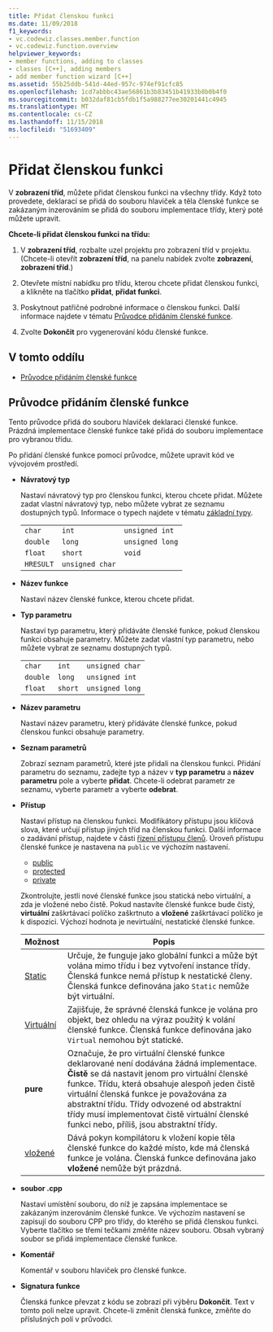 ```yaml
---
title: Přidat členskou funkci
ms.date: 11/09/2018
f1_keywords:
- vc.codewiz.classes.member.function
- vc.codewiz.function.overview
helpviewer_keywords:
- member functions, adding to classes
- classes [C++], adding members
- add member function wizard [C++]
ms.assetid: 55b25ddb-541d-44ed-957c-974ef91cfc85
ms.openlocfilehash: 1cd7abbbc43ae56861b3b83451b41933b8b0b4f0
ms.sourcegitcommit: b032daf81cb5fdb1f5a988277ee30201441c4945
ms.translationtype: MT
ms.contentlocale: cs-CZ
ms.lasthandoff: 11/15/2018
ms.locfileid: "51693409"
---
```

# <a name="add-a-member-function"></a>Přidat členskou funkci

V **zobrazení tříd**, můžete přidat členskou funkci na všechny třídy. Když toto provedete, deklarací se přidá do souboru hlaviček a těla členské funkce se zakázaným inzerováním se přidá do souboru implementace třídy, který poté můžete upravit.

**Chcete-li přidat členskou funkci na třídu:**

1. V **zobrazení tříd**, rozbalte uzel projektu pro zobrazení tříd v projektu. (Chcete-li otevřít **zobrazení tříd**, na panelu nabídek zvolte **zobrazení**, **zobrazení tříd**.)

1. Otevřete místní nabídku pro třídu, kterou chcete přidat členskou funkci, a klikněte na tlačítko **přidat**, **přidat funkci**.

1. Poskytnout patřičné podrobné informace o členskou funkci. Další informace najdete v tématu [Průvodce přidáním členské funkce](#add-member-function-wizard).

1. Zvolte **Dokončit** pro vygenerování kódu členské funkce.

## <a name="in-this-section"></a>V tomto oddílu

- [Průvodce přidáním členské funkce](#add-member-function-wizard)

## <a name="add-member-function-wizard"></a>Průvodce přidáním členské funkce

Tento průvodce přidá do souboru hlaviček deklaraci členské funkce. Prázdná implementace členské funkce také přidá do souboru implementace pro vybranou třídu.

Po přidání členské funkce pomocí průvodce, můžete upravit kód ve vývojovém prostředí.

- **Návratový typ**

  Nastaví návratový typ pro členskou funkci, kterou chcete přidat. Můžete zadat vlastní návratový typ, nebo můžete vybrat ze seznamu dostupných typů. Informace o typech najdete v tématu [základní typy](../cpp/fundamental-types-cpp.md).

  | | | |
  |---|---|---|
  | `char` | `int` | `unsigned int` |
  | `double` | `long` | `unsigned long` |
  | `float` | `short` | `void` |
  | `HRESULT` | `unsigned char` | |

- **Název funkce**

  Nastaví název členské funkce, kterou chcete přidat.

- **Typ parametru**

  Nastaví typ parametru, který přidáváte členské funkce, pokud členskou funkci obsahuje parametry. Můžete zadat vlastní typ parametru, nebo můžete vybrat ze seznamu dostupných typů.

  | | | |
  |---|---|---|
  | `char` | `int` | `unsigned char` |
  | `double` | `long` | `unsigned int` |
  | `float` | `short` | `unsigned long` |

- **Název parametru**

  Nastaví název parametru, který přidáváte členské funkce, pokud členskou funkci obsahuje parametry.

- **Seznam parametrů**

  Zobrazí seznam parametrů, které jste přidali na členskou funkci. Přidání parametru do seznamu, zadejte typ a název v **typ parametru** a **název parametru** pole a vyberte **přidat**. Chcete-li odebrat parametr ze seznamu, vyberte parametr a vyberte **odebrat**.

- **Přístup**

  Nastaví přístup na členskou funkci. Modifikátory přístupu jsou klíčová slova, které určují přístup jiných tříd na členskou funkci. Další informace o zadávání přístup, najdete v části [řízení přístupu členů](../cpp/member-access-control-cpp.md). Úroveň přístupu členské funkce je nastavena na `public` ve výchozím nastavení.

  - [public](../cpp/public-cpp.md)
  - [protected](../cpp/protected-cpp.md)
  - [private](../cpp/private-cpp.md)

  Zkontrolujte, jestli nové členské funkce jsou statická nebo virtuální, a zda je vložené nebo čistě. Pokud nastavíte členské funkce bude čistý, **virtuální** zaškrtávací políčko zaškrtnuto a **vložené** zaškrtávací políčko je k dispozici. Výchozí hodnota je nevirtuální, nestatické členské funkce.

  | Možnost | Popis |
  |--------|-------------|
  | [Static](../cpp/storage-classes-cpp.md) |  Určuje, že funguje jako globální funkci a může být volána mimo třídu i bez vytvoření instance třídy. Členská funkce nemá přístup k nestatické členy. Členská funkce definována jako `Static` nemůže být virtuální. |
  | [Virtuální](../cpp/virtual-cpp.md) | Zajišťuje, že správné členská funkce je volána pro objekt, bez ohledu na výraz použitý k volání členské funkce. Členská funkce definována jako `Virtual` nemohou být statické. |
  | **pure** | Označuje, že pro virtuální členské funkce deklarované není dodávána žádná implementace. **Čistě** se dá nastavit jenom pro virtuální členské funkce. Třídu, která obsahuje alespoň jeden čistě virtuální členská funkce je považována za abstraktní třídu. Třídy odvozené od abstraktní třídy musí implementovat čistě virtuální členské funkci nebo, příliš, jsou abstraktní třídy. |
  | [vložené](../cpp/inline-functions-cpp.md) | Dává pokyn kompilátoru k vložení kopie těla členské funkce do každé místo, kde má členská funkce je volána. Členská funkce definována jako **vložené** nemůže být prázdná. |

- **soubor .cpp**

  Nastaví umístění souboru, do níž je zapsána implementace se zakázaným inzerováním členské funkce. Ve výchozím nastavení se zapisují do souboru CPP pro třídy, do kterého se přidá členskou funkci. Vyberte tlačítko se třemi tečkami změňte název souboru. Obsah vybraný soubor se přidá implementace členské funkce.

- **Komentář**

  Komentář v souboru hlaviček pro členské funkce.

- **Signatura funkce**

  Členská funkce převzat z kódu se zobrazí při výběru **Dokončit**. Text v tomto poli nelze upravit. Chcete-li změnit členská funkce, změňte do příslušných polí v průvodci.
